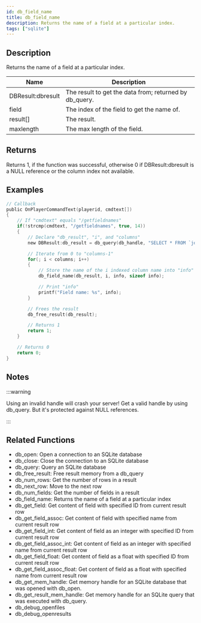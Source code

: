```yaml
---
id: db_field_name
title: db_field_name
description: Returns the name of a field at a particular index.
tags: ["sqlite"]
---
```


<TagLinks />

## Description

Returns the name of a field at a particular index.

| Name              | Description                                            |
| ----------------- | ------------------------------------------------------ |
| DBResult:dbresult | The result to get the data from; returned by db_query. |
| field             | The index of the field to get the name of.             |
| result[]          | The result.                                            |
| maxlength         | The max length of the field.                           |

## Returns

Returns 1, if the function was successful, otherwise 0 if DBResult:dbresult is a NULL reference or the column index not
available.

## Examples

```c
// Callback
public OnPlayerCommandText(playerid, cmdtext[])
{
	// If "cmdtext" equals "/getfieldnames"
	if(!strcmp(cmdtext, "/getfieldnames", true, 14))
	{
		// Declare "db_result", "i", and "columns"
		new DBResult:db_result = db_query(db_handle, "SELECT * FROM `join_log`"), i, columns = db_num_fields(db_result), info[30];

		// Iterate from 0 to "columns-1"
		for(; i < columns; i++)
		{
			// Store the name of the i indexed column name into "info"
			db_field_name(db_result, i, info, sizeof info);

			// Print "info"
			printf("Field name: %s", info);
		}

		// Frees the result
		db_free_result(db_result);

		// Returns 1
		return 1;
	}

	// Returns 0
	return 0;
}
```

## Notes

:::warning

Using an invalid handle will crash your server! Get a valid handle by using db_query. But it's protected against NULL
references.

:::

## Related Functions

- db_open: Open a connection to an SQLite database
- db_close: Close the connection to an SQLite database
- db_query: Query an SQLite database
- db_free_result: Free result memory from a db_query
- db_num_rows: Get the number of rows in a result
- db_next_row: Move to the next row
- db_num_fields: Get the number of fields in a result
- db_field_name: Returns the name of a field at a particular index
- db_get_field: Get content of field with specified ID from current result row
- db_get_field_assoc: Get content of field with specified name from current result row
- db_get_field_int: Get content of field as an integer with specified ID from current result row
- db_get_field_assoc_int: Get content of field as an integer with specified name from current result row
- db_get_field_float: Get content of field as a float with specified ID from current result row
- db_get_field_assoc_float: Get content of field as a float with specified name from current result row
- db_get_mem_handle: Get memory handle for an SQLite database that was opened with db_open.
- db_get_result_mem_handle: Get memory handle for an SQLite query that was executed with db_query.
- db_debug_openfiles
- db_debug_openresults
